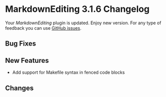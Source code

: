 # MarkdownEditing 3.1.6 Changelog

Your _MarkdownEditing_ plugin is updated. Enjoy new version. For any type of
feedback you can use [GitHub issues][issues].

## Bug Fixes

## New Features

* Add support for Makefile syntax in fenced code blocks

## Changes

[issues]: https://github.com/SublimeText-Markdown/MarkdownEditing/issues
